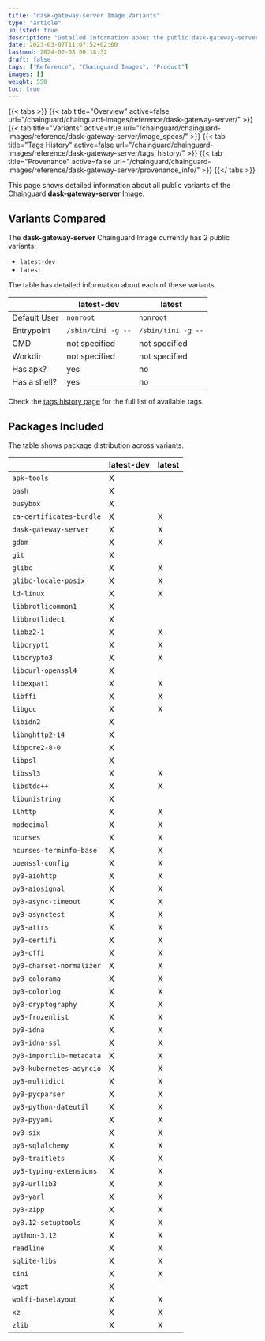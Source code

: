 ```yaml
---
title: "dask-gateway-server Image Variants"
type: "article"
unlisted: true
description: "Detailed information about the public dask-gateway-server Chainguard Image variants"
date: 2023-03-07T11:07:52+02:00
lastmod: 2024-02-08 00:18:32
draft: false
tags: ["Reference", "Chainguard Images", "Product"]
images: []
weight: 550
toc: true
---
```


{{< tabs >}}
{{< tab title="Overview" active=false url="/chainguard/chainguard-images/reference/dask-gateway-server/" >}}
{{< tab title="Variants" active=true url="/chainguard/chainguard-images/reference/dask-gateway-server/image_specs/" >}}
{{< tab title="Tags History" active=false url="/chainguard/chainguard-images/reference/dask-gateway-server/tags_history/" >}}
{{< tab title="Provenance" active=false url="/chainguard/chainguard-images/reference/dask-gateway-server/provenance_info/" >}}
{{</ tabs >}}

This page shows detailed information about all public variants of the Chainguard **dask-gateway-server** Image.

## Variants Compared
The **dask-gateway-server** Chainguard Image currently has 2 public variants: 

- `latest-dev`
- `latest`

The table has detailed information about each of these variants.

|              | latest-dev         | latest             |
|--------------|--------------------|--------------------|
| Default User | `nonroot`          | `nonroot`          |
| Entrypoint   | `/sbin/tini -g --` | `/sbin/tini -g --` |
| CMD          | not specified      | not specified      |
| Workdir      | not specified      | not specified      |
| Has apk?     | yes                | no                 |
| Has a shell? | yes                | no                 |

Check the [tags history page](/chainguard/chainguard-images/reference/dask-gateway-server/tags_history/) for the full list of available tags.

## Packages Included
The table shows package distribution across variants.

|                          | latest-dev | latest |
|--------------------------|------------|--------|
| `apk-tools`              | X          |        |
| `bash`                   | X          |        |
| `busybox`                | X          |        |
| `ca-certificates-bundle` | X          | X      |
| `dask-gateway-server`    | X          | X      |
| `gdbm`                   | X          | X      |
| `git`                    | X          |        |
| `glibc`                  | X          | X      |
| `glibc-locale-posix`     | X          | X      |
| `ld-linux`               | X          | X      |
| `libbrotlicommon1`       | X          |        |
| `libbrotlidec1`          | X          |        |
| `libbz2-1`               | X          | X      |
| `libcrypt1`              | X          | X      |
| `libcrypto3`             | X          | X      |
| `libcurl-openssl4`       | X          |        |
| `libexpat1`              | X          | X      |
| `libffi`                 | X          | X      |
| `libgcc`                 | X          | X      |
| `libidn2`                | X          |        |
| `libnghttp2-14`          | X          |        |
| `libpcre2-8-0`           | X          |        |
| `libpsl`                 | X          |        |
| `libssl3`                | X          | X      |
| `libstdc++`              | X          | X      |
| `libunistring`           | X          |        |
| `llhttp`                 | X          | X      |
| `mpdecimal`              | X          | X      |
| `ncurses`                | X          | X      |
| `ncurses-terminfo-base`  | X          | X      |
| `openssl-config`         | X          | X      |
| `py3-aiohttp`            | X          | X      |
| `py3-aiosignal`          | X          | X      |
| `py3-async-timeout`      | X          | X      |
| `py3-asynctest`          | X          | X      |
| `py3-attrs`              | X          | X      |
| `py3-certifi`            | X          | X      |
| `py3-cffi`               | X          | X      |
| `py3-charset-normalizer` | X          | X      |
| `py3-colorama`           | X          | X      |
| `py3-colorlog`           | X          | X      |
| `py3-cryptography`       | X          | X      |
| `py3-frozenlist`         | X          | X      |
| `py3-idna`               | X          | X      |
| `py3-idna-ssl`           | X          | X      |
| `py3-importlib-metadata` | X          | X      |
| `py3-kubernetes-asyncio` | X          | X      |
| `py3-multidict`          | X          | X      |
| `py3-pycparser`          | X          | X      |
| `py3-python-dateutil`    | X          | X      |
| `py3-pyyaml`             | X          | X      |
| `py3-six`                | X          | X      |
| `py3-sqlalchemy`         | X          | X      |
| `py3-traitlets`          | X          | X      |
| `py3-typing-extensions`  | X          | X      |
| `py3-urllib3`            | X          | X      |
| `py3-yarl`               | X          | X      |
| `py3-zipp`               | X          | X      |
| `py3.12-setuptools`      | X          | X      |
| `python-3.12`            | X          | X      |
| `readline`               | X          | X      |
| `sqlite-libs`            | X          | X      |
| `tini`                   | X          | X      |
| `wget`                   | X          |        |
| `wolfi-baselayout`       | X          | X      |
| `xz`                     | X          | X      |
| `zlib`                   | X          | X      |

